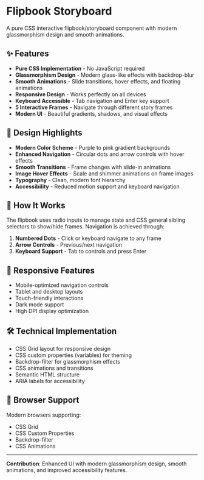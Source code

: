 # Flipbook Storyboard

A pure CSS interactive flipbook/storyboard component with modern glassmorphism design and smooth animations.

## ✨ Features

- **Pure CSS Implementation** - No JavaScript required
- **Glassmorphism Design** - Modern glass-like effects with backdrop-blur
- **Smooth Animations** - Slide transitions, hover effects, and floating animations
- **Responsive Design** - Works perfectly on all devices
- **Keyboard Accessible** - Tab navigation and Enter key support
- **5 Interactive Frames** - Navigate through different story frames
- **Modern UI** - Beautiful gradients, shadows, and visual effects

## 🎨 Design Highlights

- **Modern Color Scheme** - Purple to pink gradient backgrounds
- **Enhanced Navigation** - Circular dots and arrow controls with hover effects
- **Smooth Transitions** - Frame changes with slide-in animations
- **Image Hover Effects** - Scale and shimmer animations on frame images
- **Typography** - Clean, modern font hierarchy
- **Accessibility** - Reduced motion support and keyboard navigation

## 🚀 How It Works

The flipbook uses radio inputs to manage state and CSS general sibling selectors to show/hide frames. Navigation is achieved through:

1. **Numbered Dots** - Click or keyboard navigate to any frame
2. **Arrow Controls** - Previous/next navigation
3. **Keyboard Support** - Tab to controls and press Enter

## 📱 Responsive Features

- Mobile-optimized navigation controls
- Tablet and desktop layouts
- Touch-friendly interactions
- Dark mode support
- High DPI display optimization

## 🛠️ Technical Implementation

- CSS Grid layout for responsive design
- CSS custom properties (variables) for theming
- Backdrop-filter for glassmorphism effects
- CSS animations and transitions
- Semantic HTML structure
- ARIA labels for accessibility

## 🎯 Browser Support

Modern browsers supporting:

- CSS Grid
- CSS Custom Properties
- Backdrop-filter
- CSS Animations

---

**Contribution**: Enhanced UI with modern glassmorphism design, smooth animations, and improved accessibility features.
